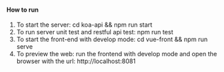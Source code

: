 #### How to run
1. To start the server: cd koa-api && npm run start
2. To run server unit test and restful api test: npm run test
3. To start the front-end with develop mode: cd vue-front && npm run serve
4. To preview the web: run the frontend with develop mode and open the browser with the url: http://localhost:8081
